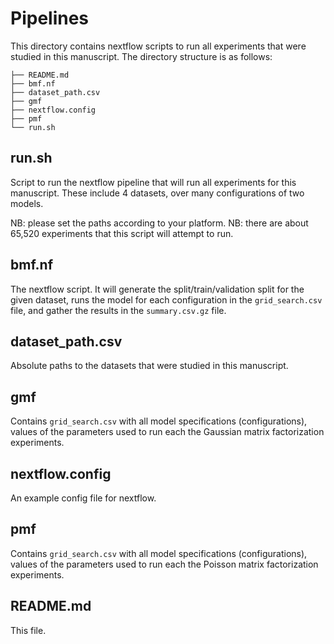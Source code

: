 # Pipelines

This directory contains nextflow scripts to run all experiments that were studied in this manuscript.
The directory structure is as follows:

```
├── README.md
├── bmf.nf
├── dataset_path.csv
├── gmf
├── nextflow.config
├── pmf
└── run.sh
```

## run.sh

Script to run the nextflow pipeline that will run all experiments for this manuscript. 
These include 4 datasets, over many configurations of two models.

NB: please set the paths according to your platform. 
NB: there are about 65,520 experiments that this script will attempt to run. ## bmf.nf

The nextflow script. 
It will generate the split/train/validation split for the given dataset, runs the model for each configuration in the `grid_search.csv` file, and gather the results in the `summary.csv.gz` file.## dataset_path.csv

Absolute paths to the datasets that were studied in this manuscript.
## gmf

Contains `grid_search.csv` with all model specifications (configurations), values of the parameters used to run each the Gaussian matrix factorization experiments. ## nextflow.config

An example config file for nextflow. ## pmf

Contains `grid_search.csv` with all model specifications (configurations), values of the parameters used to run each the Poisson matrix factorization experiments. 

## README.md

This file.